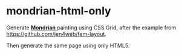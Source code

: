 # mondrian-html-only
Generate [ **Mondrian** ](https://en.wikipedia.org/wiki/Piet_Mondrian)
 painting using CSS Grid, after the example from https://github.com/jen4web/fem-layout.

Then generate the same page using only HTML5.

